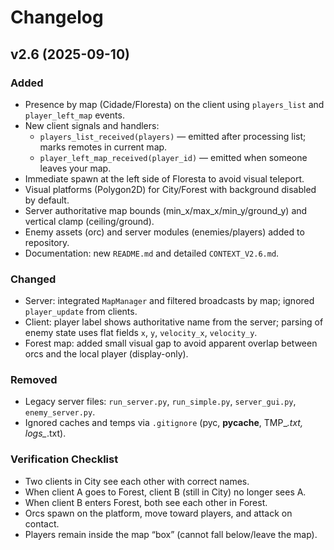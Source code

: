 # Changelog

## v2.6 (2025-09-10)

### Added
- Presence by map (Cidade/Floresta) on the client using `players_list` and `player_left_map` events.
- New client signals and handlers:
  - `players_list_received(players)` — emitted after processing list; marks remotes in current map.
  - `player_left_map_received(player_id)` — emitted when someone leaves your map.
- Immediate spawn at the left side of Floresta to avoid visual teleport.
- Visual platforms (Polygon2D) for City/Forest with background disabled by default.
- Server authoritative map bounds (min_x/max_x/min_y/ground_y) and vertical clamp (ceiling/ground).
- Enemy assets (orc) and server modules (enemies/players) added to repository.
- Documentation: new `README.md` and detailed `CONTEXT_V2.6.md`.

### Changed
- Server: integrated `MapManager` and filtered broadcasts by map; ignored `player_update` from clients.
- Client: player label shows authoritative name from the server; parsing of enemy state uses flat fields `x`, `y`, `velocity_x`, `velocity_y`.
- Forest map: added small visual gap to avoid apparent overlap between orcs and the local player (display-only).

### Removed
- Legacy server files: `run_server.py`, `run_simple.py`, `server_gui.py`, `enemy_server.py`.
- Ignored caches and temps via `.gitignore` (pyc, __pycache__, TMP_*.txt, logs_*.txt).

### Verification Checklist
- Two clients in City see each other with correct names.
- When client A goes to Forest, client B (still in City) no longer sees A.
- When client B enters Forest, both see each other in Forest.
- Orcs spawn on the platform, move toward players, and attack on contact.
- Players remain inside the map “box” (cannot fall below/leave the map).

